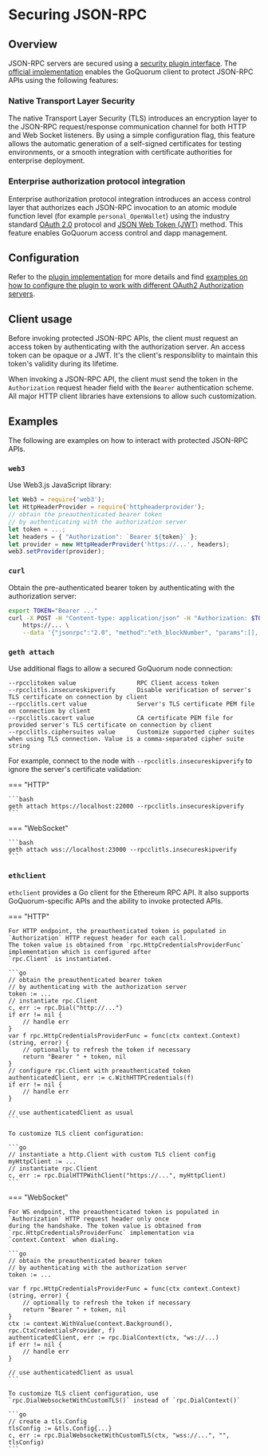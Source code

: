 # Securing JSON-RPC

## Overview

JSON-RPC servers are secured using a [security plugin interface](https://github.com/ConsenSys/quorum-plugin-definitions/blob/master/security.proto).
The [official implementation](https://github.com/ConsenSys/quorum-security-plugin-enterprise) enables the GoQuorum
client to protect JSON-RPC APIs using the following features:

### Native Transport Layer Security

The native Transport Layer Security (TLS) introduces an encryption layer to the JSON-RPC request/response communication
channel for both HTTP and Web Socket listeners.
By using a simple configuration flag, this feature allows the automatic generation of a self-signed certificates for
testing environments, or a smooth integration with certificate authorities for enterprise deployment.

### Enterprise authorization protocol integration

Enterprise authorization protocol integration introduces an access control layer that authorizes each JSON-RPC
invocation to an atomic module function level (for example `personal_OpenWallet`) using the industry standard
[OAuth 2.0](https://tools.ietf.org/html/rfc6749) protocol and [JSON Web Token (JWT)](https://tools.ietf.org/html/rfc7519) method.
This feature enables GoQuorum access control and dapp management.

## Configuration

Refer to the [plugin implementation](../../Reference/Plugins/Security.md#for-users) for more details
and find [examples on how to configure the plugin to work with different OAuth2 Authorization servers](https://github.com/ConsenSys/quorum-security-plugin-enterprise/tree/master/examples).

## Client usage

Before invoking protected JSON-RPC APIs, the client must request an access token by authenticating with the
authorization server.
An access token can be opaque or a JWT.
It's the client's responsiblity to maintain this token's validity during its lifetime.

When invoking a JSON-RPC API, the client must send the token in the `Authorization` request header field with the
`Bearer` authentication scheme.
All major HTTP client libraries have extensions to allow such customization.

## Examples

The following are examples on how to interact with protected JSON-RPC APIs.

### `web3`

Use Web3.js JavaScript library:

```js
let Web3 = require('web3');
let HttpHeaderProvider = require('httpheaderprovider');
// obtain the preauthenticated bearer token
// by authenticating with the authorization server
let token = ...;
let headers = { "Authorization": `Bearer ${token}` };
let provider = new HttpHeaderProvider('https://...', headers);
web3.setProvider(provider);
```

### `curl`

Obtain the pre-authenticated bearer token by authenticating with the authorization server:

```bash
export TOKEN="Bearer ..."
curl -X POST -H "Content-type: application/json" -H "Authorization: $TOKEN" \
    https://... \
    --data '{"jsonrpc":"2.0", "method":"eth_blockNumber", "params":[], "id":1}'
```

### `geth attach`

Use additional flags to allow a secured GoQuorum node connection:

```text
--rpcclitoken value                 RPC Client access token
--rpcclitls.insecureskipverify      Disable verification of server's TLS certificate on connection by client
--rpcclitls.cert value              Server's TLS certificate PEM file on connection by client
--rpcclitls.cacert value            CA certificate PEM file for provided server's TLS certificate on connection by client
--rpcclitls.ciphersuites value      Customize supported cipher suites when using TLS connection. Value is a comma-separated cipher suite string
```

For example, connect to the node with `--rpcclitls.insecureskipverify` to ignore the server's certificate validation:

=== "HTTP"

    ```bash
    geth attach https://localhost:22000 --rpcclitls.insecureskipverify
    ```

=== "WebSocket"

    ```bash
    geth attach wss://localhost:23000 --rpcclitls.insecureskipverify
    ```

### `ethclient`

`ethclient` provides a Go client for the Ethereum RPC API.
It also supports GoQuorum-specific APIs and the ability to invoke protected APIs.

=== "HTTP"

    For HTTP endpoint, the preauthenticated token is populated in `Authorization` HTTP request header for each call.
    The token value is obtained from `rpc.HttpCredentialsProviderFunc` implementation which is configured after
    `rpc.Client` is instantiated.

    ```go
    // obtain the preauthenticated bearer token
    // by authenticating with the authorization server
    token := ...
    // instantiate rpc.Client
    c, err := rpc.Dial("http://...")
    if err != nil {
        // handle err
    }
    var f rpc.HttpCredentialsProviderFunc = func(ctx context.Context) (string, error) {
        // optionally to refresh the token if necessary
        return "Bearer " + token, nil
    }
    // configure rpc.Client with preauthenticated token
    authenticatedClient, err := c.WithHTTPCredentials(f)
    if err != nil {
        // handle err
    }

    // use authenticatedClient as usual
    ```

    To customize TLS client configuration:

    ```go
    // instantiate a http.Client with custom TLS client config
    myHttpClient := ...
    // instantiate rpc.Client
    c, err := rpc.DialHTTPWithClient("https://...", myHttpClient)
    ```

=== "WebSocket"

    For WS endpoint, the preauthenticated token is populated in `Authorization` HTTP request header only once
    during the handshake. The token value is obtained from `rpc.HttpCredentialsProviderFunc` implementation via
    `context.Context` when dialing.

    ```go
    // obtain the preauthenticated bearer token
    // by authenticating with the authorization server
    token := ...

    var f rpc.HttpCredentialsProviderFunc = func(ctx context.Context) (string, error) {
        // optionally to refresh the token if necessary
        return "Bearer " + token, nil
    }
    ctx := context.WithValue(context.Background(), rpc.CtxCredentialsProvider, f)
    authenticatedClient, err := rpc.DialContext(ctx, "ws://...)
    if err != nil {
        // handle err
    }

    // use authenticatedClient as usual
    ```

    To customize TLS client configuration, use `rpc.DialWebsocketWithCustomTLS()` instead of `rpc.DialContext()`

    ```go
    // create a tls.Config
    tlsConfig := &tls.Config{...}
    c, err := rpc.DialWebsocketWithCustomTLS(ctx, "wss://...", "", tlsConfig)
    ```
